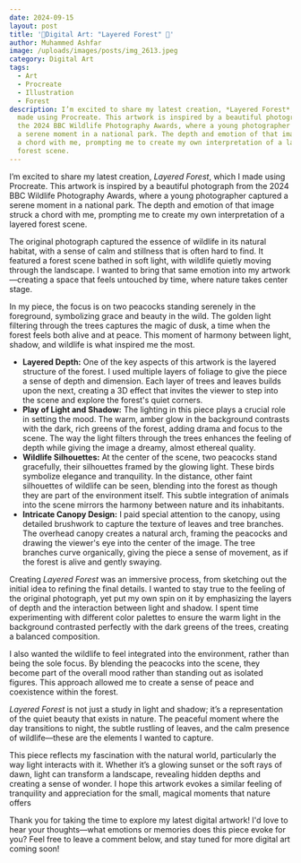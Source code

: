 ```yaml
---
date: 2024-09-15
layout: post
title: '🌳Digital Art: "Layered Forest" 🌳'
author: Muhammed Ashfar
image: /uploads/images/posts/img_2613.jpeg
category: Digital Art
tags:
  - Art
  - Procreate
  - Illustration
  - Forest
description: I’m excited to share my latest creation, *Layered Forest*, which I
  made using Procreate. This artwork is inspired by a beautiful photograph from
  the 2024 BBC Wildlife Photography Awards, where a young photographer captured
  a serene moment in a national park. The depth and emotion of that image struck
  a chord with me, prompting me to create my own interpretation of a layered
  forest scene.
---
```

I’m excited to share my latest creation, *Layered Forest*, which I made using Procreate. This artwork is inspired by a beautiful photograph from the 2024 BBC Wildlife Photography Awards, where a young photographer captured a serene moment in a national park. The depth and emotion of that image struck a chord with me, prompting me to create my own interpretation of a layered forest scene.

The original photograph captured the essence of wildlife in its natural habitat, with a sense of calm and stillness that is often hard to find. It featured a forest scene bathed in soft light, with wildlife quietly moving through the landscape. I wanted to bring that same emotion into my artwork—creating a space that feels untouched by time, where nature takes center stage.

In my piece, the focus is on two peacocks standing serenely in the foreground, symbolizing grace and beauty in the wild. The golden light filtering through the trees captures the magic of dusk, a time when the forest feels both alive and at peace. This moment of harmony between light, shadow, and wildlife is what inspired me the most.

* **Layered Depth:** One of the key aspects of this artwork is the layered structure of the forest. I used multiple layers of foliage to give the piece a sense of depth and dimension. Each layer of trees and leaves builds upon the next, creating a 3D effect that invites the viewer to step into the scene and explore the forest's quiet corners.
* **Play of Light and Shadow:** The lighting in this piece plays a crucial role in setting the mood. The warm, amber glow in the background contrasts with the dark, rich greens of the forest, adding drama and focus to the scene. The way the light filters through the trees enhances the feeling of depth while giving the image a dreamy, almost ethereal quality.
* **Wildlife Silhouettes:** At the center of the scene, two peacocks stand gracefully, their silhouettes framed by the glowing light. These birds symbolize elegance and tranquility. In the distance, other faint silhouettes of wildlife can be seen, blending into the forest as though they are part of the environment itself. This subtle integration of animals into the scene mirrors the harmony between nature and its inhabitants.
* **Intricate Canopy Design:** I paid special attention to the canopy, using detailed brushwork to capture the texture of leaves and tree branches. The overhead canopy creates a natural arch, framing the peacocks and drawing the viewer's eye into the center of the image. The tree branches curve organically, giving the piece a sense of movement, as if the forest is alive and gently swaying.

Creating *Layered Forest* was an immersive process, from sketching out the initial idea to refining the final details. I wanted to stay true to the feeling of the original photograph, yet put my own spin on it by emphasizing the layers of depth and the interaction between light and shadow. I spent time experimenting with different color palettes to ensure the warm light in the background contrasted perfectly with the dark greens of the trees, creating a balanced composition.

I also wanted the wildlife to feel integrated into the environment, rather than being the sole focus. By blending the peacocks into the scene, they become part of the overall mood rather than standing out as isolated figures. This approach allowed me to create a sense of peace and coexistence within the forest.

*Layered Forest* is not just a study in light and shadow; it’s a representation of the quiet beauty that exists in nature. The peaceful moment where the day transitions to night, the subtle rustling of leaves, and the calm presence of wildlife—these are the elements I wanted to capture.

This piece reflects my fascination with the natural world, particularly the way light interacts with it. Whether it’s a glowing sunset or the soft rays of dawn, light can transform a landscape, revealing hidden depths and creating a sense of wonder. I hope this artwork evokes a similar feeling of tranquility and appreciation for the small, magical moments that nature offers 

Thank you for taking the time to explore my latest digital artwork! I'd love to hear your thoughts—what emotions or memories does this piece evoke for you? Feel free to leave a comment below, and stay tuned for more digital art coming soon!